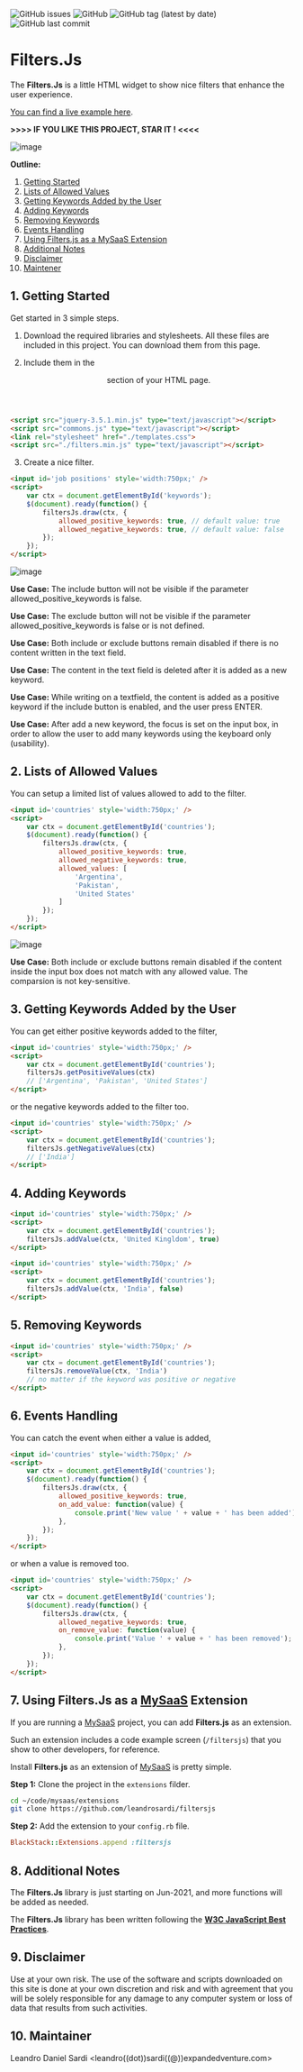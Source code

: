 ![GitHub issues](https://img.shields.io/github/issues/leandrosardi/filtersjs) ![GitHub](https://img.shields.io/github/license/leandrosardi/filtersjs) ![GitHub tag (latest by date)](https://img.shields.io/github/v/tag/leandrosardi/filtersjs) ![GitHub last commit](https://img.shields.io/github/last-commit/leandrosardi/filtersjs)


# Filters.Js
The **Filters.Js** is a little HTML widget to show nice filters that enhance the user experience.

[You can find a live example here](https://connectionsphere.com/developers/filtersjs).

**>>>> IF YOU LIKE THIS PROJECT, STAR IT ! <<<<** 

![image](https://i.ibb.co/3fQd581/pic1.png)

**Outline:**

1. [Getting Started](#1-getting-started)
2. [Lists of Allowed Values](#2-lists-of-allowed-values)
3. [Getting Keywords Added by the User](#3-getting-keywords-added-by-the-user)
4. [Adding Keywords](#4-adding-keywords)
5. [Removing Keywords](#5-removing-keywords)
6. [Events Handling](#6-events-handling)
7. [Using Filters.js as a MySaaS Extension](#7-using-filtersjs-as-a-mysaas-extension)
8. [Additional Notes](#8-additional-notes)
9. [Disclaimer](#9-disclaimer)
10. [Maintener](#10-maintainer)

## 1. Getting Started
Get started in 3 simple steps.

1. Download the required libraries and stylesheets.
All these files are included in this project. You can download them from this page.

2. Include them in the <header> section of your HTML page.

```html
<script src="jquery-3.5.1.min.js" type="text/javascript"></script>
<script src="commons.js" type="text/javascript"></script>
<link rel="stylesheet" href="./templates.css">
<script src="./filters.min.js" type="text/javascript"></script>
```

3. Create a nice filter.

```html
<input id='job positions' style='width:750px;' />
<script>
	var ctx = document.getElementById('keywords');
	$(document).ready(function() {
		filtersJs.draw(ctx, {
			allowed_positive_keywords: true, // default value: true
			allowed_negative_keywords: true, // default value: false
		});
	});
</script>
```

![image](https://i.ibb.co/NZLHByG/pic2.png)

**Use Case:** The include button will not be visible if the parameter allowed_positive_keywords is false.

**Use Case:** The exclude button will not be visible if the parameter allowed_positive_keywords is false or is not defined.

**Use Case:** Both include or exclude buttons remain disabled if there is no content written in the text field.

**Use Case:** The content in the text field is deleted after it is added as a new keyword.

**Use Case:** While writing on a textfield, the content is added as a positive keyword if the include button is enabled, and the user press ENTER.

**Use Case:** After add a new keyword, the focus is set on the input box, in order to allow the user to add many keywords using the keyboard only (usability).

## 2. Lists of Allowed Values

You can setup a limited list of values allowed to add to the filter.

```html
<input id='countries' style='width:750px;' />
<script>
	var ctx = document.getElementById('countries');
	$(document).ready(function() {
		filtersJs.draw(ctx, {
			allowed_positive_keywords: true,
			allowed_negative_keywords: true,
			allowed_values: [
				'Argentina',
				'Pakistan',
				'United States'
			]
		});
	});
</script>
```

![image](https://i.ibb.co/7JM6jdW/pic3.png)

**Use Case:** Both include or exclude buttons remain disabled if the content inside the input box does not match with any allowed value. The comparsion is not key-sensitive.

## 3. Getting Keywords Added by the User

You can get either positive keywords added to the filter,

```html
<input id='countries' style='width:750px;' />
<script>
	var ctx = document.getElementById('countries');
	filtersJs.getPositiveValues(ctx)
	// ['Argentina', 'Pakistan', 'United States']
</script>
```

or the negative keywords added to the filter too.

```html
<input id='countries' style='width:750px;' />
<script>
	var ctx = document.getElementById('countries');
	filtersJs.getNegativeValues(ctx)
	// ['India']
</script>
```

## 4. Adding Keywords

```html
<input id='countries' style='width:750px;' />
<script>
	var ctx = document.getElementById('countries');
	filtersJs.addValue(ctx, 'United Kingldom', true)
</script>
```

```html
<input id='countries' style='width:750px;' />
<script>
	var ctx = document.getElementById('countries');
	filtersJs.addValue(ctx, 'India', false)
</script>
```

## 5. Removing Keywords

```html
<input id='countries' style='width:750px;' />
<script>
	var ctx = document.getElementById('countries');
	filtersJs.removeValue(ctx, 'India')
	// no matter if the keyword was positive or negative
</script>
```

## 6. Events Handling

You can catch the event when either a value is added,

```html
<input id='countries' style='width:750px;' />
<script>
	var ctx = document.getElementById('countries');
	$(document).ready(function() {
		filtersJs.draw(ctx, {
			allowed_positive_keywords: true,
			on_add_value: function(value) {
				console.print('New value ' + value + ' has been added');
			},
		});
	});
</script>
```

or when a value is removed too.

```html
<input id='countries' style='width:750px;' />
<script>
	var ctx = document.getElementById('countries');
	$(document).ready(function() {
		filtersJs.draw(ctx, {
			allowed_negative_keywords: true,
			on_remove_value: function(value) {
				console.print('Value ' + value + ' has been removed');
			},
		});
	});
</script>
```

## 7. Using Filters.Js as a [MySaaS](https://github.com/leandrosardi/mysaas) Extension

If you are running a [MySaaS](https://github.com/leandrosardi/mysaas) project, you can add **Filters.js** as an extension.

Such an extension includes a code example screen (`/filtersjs`) that you show to other developers, for reference. 

Install **Filters.js** as an extension of [MySaaS](https://github.com/leandrosardi/mysaas) is pretty simple.

**Step 1:** Clone the project in the `extensions` filder.

```bash
cd ~/code/mysaas/extensions
git clone https://github.com/leandrosardi/filtersjs
```

**Step 2:** Add the extension to your `config.rb` file.

```ruby
BlackStack::Extensions.append :filtersjs
```

## 8. Additional Notes

The **Filters.Js** library is just starting on Jun-2021, and more functions will be added as needed.

The **Filters.Js** library has been written following the [**W3C JavaScript Best Practices**](https://www.w3.org/community/webed/wiki/JavaScript_best_practices).

## 9. Disclaimer

Use at your own risk. The use of the software and scripts downloaded on this site is done at your own discretion and risk and with agreement that you will be solely responsible for any damage to any computer system or loss of data that results from such activities.

## 10. Maintainer

Leandro Daniel Sardi <leandro((dot))sardi((@))expandedventure.com>